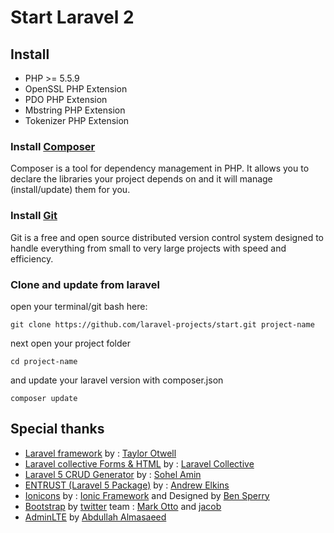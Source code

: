 # Start Laravel 2
## Install

* PHP >= 5.5.9
* OpenSSL PHP Extension
* PDO PHP Extension
* Mbstring PHP Extension
* Tokenizer PHP Extension

### Install [Composer](https://getcomposer.org)
Composer is a tool for dependency management in PHP. It allows you to declare the libraries your project depends on and it will manage (install/update) them for you.
### Install [Git](https://git-scm.com)
Git is a free and open source distributed version control system designed to handle everything from small to very large projects with speed and efficiency.


### Clone and update from laravel

open your terminal/git bash here:
```git
git clone https://github.com/laravel-projects/start.git project-name 
```
next open your project folder  
```git
cd project-name 
```
and update your laravel version with composer.json
```git
composer update 
```
## Special thanks
* [Laravel framework](https://laravel.com) by : [Taylor Otwell](https://github.com/taylorotwell)
* [Laravel collective Forms & HTML](https://laravelcollective.com/docs/5.3/html) by : [Laravel Collective](https://twitter.com/LaraCollective)
* [Laravel 5 CRUD Generator](https://github.com/appzcoder/crud-generator) by : [Sohel Amin](http://www.sohelamin.com/)
* [ENTRUST (Laravel 5 Package)](https://github.com/Zizaco/entrust) by : [Andrew Elkins](https://andrewelkins.com)
* [Ionicons](http://ionicons.com) by : [Ionic Framework](http://ionicframework.com) and Designed by [Ben Sperry](https://twitter.com/benjsperry)
* [Bootstrap](http://getbootstrap.com) by [twitter](https://twitter.com/getbootstrap) team :  [Mark Otto](https://twitter.com/mdo) and [jacob](https://twitter.com/fat) 
* [AdminLTE](https://github.com/almasaeed2010/AdminLTE) by [Abdullah Almasaeed](https://twitter.com/Almasaeed2010)